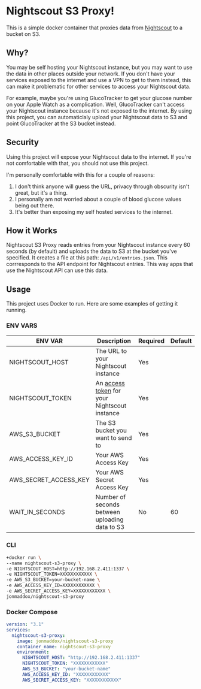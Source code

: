 # Nightscout S3 Proxy!

This is a simple docker container that proxies data from [Nightscout](https://github.com/nightscout/cgm-remote-monitor) to a bucket on S3.

## Why?

You may be self hosting your Nightscout instance, but you may want to use the data in other places outside your network. If you don't have your services exposed to the internet and use a VPN to get to them instead, this can make it problematic for other services to access your Nightscout data.

For example, maybe you're using GlucoTracker to get your glucose number on your Apple Watch as a complication. Well, GlucoTracker can't access your Nightscout instance because it's not exposed to the internet. By using this project, you can automaticlaly upload your Nightscout data to S3 and point GlucoTracker at the S3 bucket instead.

## Security

Using this project will expose your Nightscout data to the internet. If you're not comfortable with that, you should not use this project.

I'm personally comfortable with this for a couple of reasons:

1. I don't think anyone will guess the URL, privacy through obscurity isn't great, but it's a thing.
2. I personally am not worried about a couple of blood glucose values being out there.
3. It's better than exposing my self hosted services to the internet.

## How it Works

Nightscout S3 Proxy reads entries from your Nightscout instance every 60 seconds (by default) and uploads the data to S3 at the bucket you've
specified. It creates a file at this path: `/api/v1/entries.json`. This corrresponds to the API endpoint for Nightscout entries. This way apps that use the Nightscout API can use this data.

## Usage

This project uses Docker to run. Here are some examples of getting it running.

### ENV VARS

| ENV VAR               | Description                                                                                                                              | Required | Default |
| --------------------- | ---------------------------------------------------------------------------------------------------------------------------------------- | -------- | ------- |
| NIGHTSCOUT_HOST       | The URL to your Nightscout instance                                                                                                      | Yes      |         |
| NIGHTSCOUT_TOKEN      | An [access token](https://nightscout.github.io/nightscout/security/#create-authentication-tokens-for-users) for your Nightscout instance | Yes      |         |
| AWS_S3_BUCKET         | The S3 bucket you want to send to                                                                                                        | Yes      |         |
| AWS_ACCESS_KEY_ID     | Your AWS Access Key                                                                                                                      | Yes      |         |
| AWS_SECRET_ACCESS_KEY | Your AWS Secret Access Key                                                                                                               | Yes      |         |
| WAIT_IN_SECONDS       | Number of seconds between uploading data to S3                                                                                           | No       | 60      |

### CLI

```bash
+docker run \
--name nightscout-s3-proxy \
-e NIGHTSCOUT_HOST=http://192.168.2.411:1337 \
-e NIGHTSCOUT_TOKEN=XXXXXXXXXXXX \
-e AWS_S3_BUCKET=your-bucket-name \
-e AWS_ACCESS_KEY_ID=XXXXXXXXXXXX \
-e AWS_SECRET_ACCESS_KEY=XXXXXXXXXXXX \
jonmaddox/nightscout-s3-proxy
```

### Docker Compose

```yaml
version: "3.1"
services:
  nightscout-s3-proxy:
    image: jonmaddox/nightscout-s3-proxy
    container_name: nightscout-s3-proxy
    environment:
      NIGHTSCOUT_HOST: "http://192.168.2.411:1337"
      NIGHTSCOUT_TOKEN: "XXXXXXXXXXXX"
      AWS_S3_BUCKET: "your-bucket-name"
      AWS_ACCESS_KEY_ID: "XXXXXXXXXXXX"
      AWS_SECRET_ACCESS_KEY: "XXXXXXXXXXXX"
```
